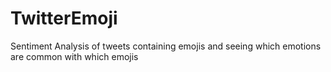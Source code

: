 # TwitterEmoji
Sentiment Analysis of tweets containing emojis and seeing which emotions are common with which emojis

